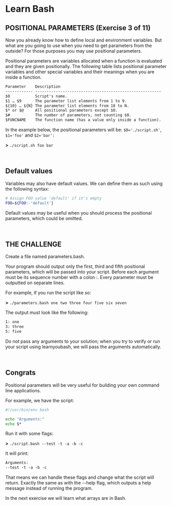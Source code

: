 # Learn Bash

## POSITIONAL PARAMETERS (Exercise 3 of 11)

Now you already know how to define local and environment variables. But
what are you going to use when you need to get parameters from the
outside? For those purposes you may use positional parameters.

Positional parameters are variables allocated when a function is evaluated
and they are given positionally. The following table lists positional
parameter variables and other special variables and their meanings when
you are inside a function.

```txt
Parameter    Description
------------ -------------------------------------------------------
$0           Script's name.
$1 … $9      The parameter list elements from 1 to 9.
${10} … ${N} The parameter list elements from 10 to N.
$* or $@     All positional parameters except $0.
$#           The number of parameters, not counting $0.
$FUNCNAME    The function name (has a value only inside a function).
```

In the example below, the positional parameters will be:
`$0='./script.sh'`, `$1='foo'` and  `$2='bar':`

**>** `./script.sh foo bar`

</br>

## Default values

Variables may also have default values. We can define them as such using
the following syntax:

```bash
# Assign FOO value 'default' if it's empty
FOO=${FOO:-'default'}
```

Default values may be useful when you should process the positional
parameters, which could be omitted.

</br>

## THE CHALLENGE

Create a file named parameters.bash.

Your program should output only the first, third and fifth positional
parameters, which will be passed into your script. Before each argument
must be its sequence number with a colon :. Every parameter must be
outputted on separate lines.

For example, if you run the script like so:

**>** `./parameters.bash one two three four five six seven`

The output must look like the following:

```txt
1: one
3: three
5: five
```

Do not pass any arguments to your solution; when you try to verify or run
your script using learnyoubash, we will pass the arguments automatically.

</br>

## Congrats

Positional parameters will be very useful for building your own command
line applications.

For example, we have the script:

```bash
#!/usr/bin/env bash

echo "Arguments:"
echo $*
```

Run it with some flags:

**>** `./script.bash --test -t -a -b -c`

It will print:

```txt
Arguments:
--test -t -a -b -c
```

That means we can handle these flags and change what the script will
return. Exactly the same as with the --help flag, which outputs a help
message instead of running the program.

In the next exercise we will learn what arrays are in Bash.
